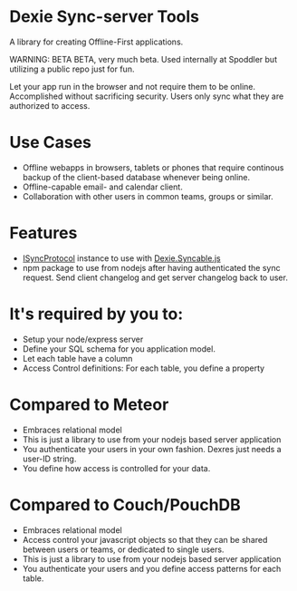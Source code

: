 ﻿# Dexie Sync-server Tools
A library for creating Offline-First applications.

WARNING: BETA BETA, very much beta. Used internally at Spoddler but utilizing a public repo just for fun.

Let your app run in the browser and not require them to be online. Accomplished without sacrificing security. Users only sync what they are authorized to access.

# Use Cases
* Offline webapps in browsers, tablets or phones that require continous backup of the client-based database whenever being online.
* Offline-capable email- and calendar client.
* Collaboration with other users in common teams, groups or similar.

# Features
* [ISyncProtocol](https://github.com/dfahlander/Dexie.js/wiki/Dexie.Syncable.ISyncProtocol) instance to use with [Dexie.Syncable.js](https://github.com/dfahlander/Dexie.js/wiki/Dexie.Syncable.js)
* npm package to use from nodejs after having authenticated the sync request. Send client changelog and get server changelog back to user.

# It's required by you to:
* Setup your node/express server
* Define your SQL schema for you application model.
* Let each table have a column
* Access Control definitions: For each table, you define a property 
 
# Compared to Meteor
* Embraces relational model
* This is just a library to use from your nodejs based server application
* You authenticate your users in your own fashion. Dexres just needs a user-ID string.
* You define how access is controlled for your data.

# Compared to Couch/PouchDB
* Embraces relational model
* Access control your javascript objects so that they can be shared between users or teams, or dedicated to single users.
* This is just a library to use from your nodejs based server application
* You authenticate your users and you define access patterns for each table.

